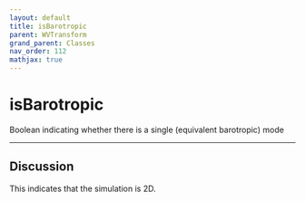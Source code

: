 ```yaml
---
layout: default
title: isBarotropic
parent: WVTransform
grand_parent: Classes
nav_order: 112
mathjax: true
---
```


#  isBarotropic

Boolean indicating whether there is a single (equivalent barotropic) mode


---

## Discussion
This indicates that the simulation is 2D.
